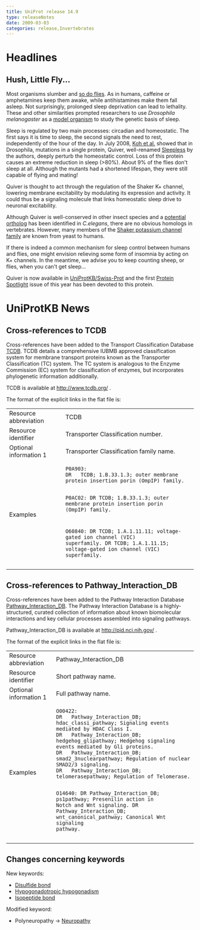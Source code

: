 ```yaml
---
title: UniProt release 14.9
type: releaseNotes
date: 2009-03-03
categories: release,Invertebrates
---
```


# Headlines

## Hush, Little Fly...

Most organisms slumber and [so do flies](http://view.ncbi.nlm.nih.gov/pubmed/10707978). As in humans, caffeine or amphetamines keep them awake, while antihistamines make them fall asleep. Not surprisingly, prolonged sleep deprivation can lead to lethality. These and other similarities prompted researchers to use *Drosophila melanogaster* as a [model organism](http://view.ncbi.nlm.nih.gov/pubmed/10727779) to study the genetic basis of sleep.

Sleep is regulated by two main processes: circadian and homeostatic. The first says it is time to sleep, the second signals the need to rest, independently of the hour of the day. In July 2008, [Koh et al.](http://view.ncbi.nlm.nih.gov/pubmed/18635795) showed that in Drosophila, mutations in a single protein, Quiver, well-renamed [Sleepless](http://www.uniprot.org/uniprot/B5A5T4) by the authors, deeply perturb the homeostatic control. Loss of this protein causes an extreme reduction in sleep (&gt;80%). About 9% of the flies don't sleep at all. Although the mutants had a shortened lifespan, they were still capable of flying and mating!

Quiver is thought to act through the regulation of the Shaker K+ channel, lowering membrane excitability by modulating its expression and activity. It could thus be a signaling molecule that links homeostatic sleep drive to neuronal excitability.

Although Quiver is well-conserved in other insect species and a [potential ortholog](http://www.uniprot.org/uniprot/Q565B0) has been identified in *C.elegans*, there are no obvious homologs in vertebrates. However, many members of the [Shaker potassium channel family](http://www.uniprot.org/uniprot/?query=annotation:(type:similarity+Shaker)) are known from yeast to humans.

If there is indeed a common mechanism for sleep control between humans and flies, one might envision relieving some form of insomnia by acting on K+ channels. In the meantime, we advise you to keep counting sheep, or flies, when you can't get sleep...

Quiver is now available in [UniProtKB/Swiss-Prot](http://www.uniprot.org/uniprot/B5A5T4) and the first [Protein Spotlight](http://web.expasy.org/spotlight/back_issues/101/) issue of this year has been devoted to this protein.

# UniProtKB News

## Cross-references to TCDB

Cross-references have been added to the Transport Classification Database [TCDB](http://www.tcdb.org/). TCDB details a comprehensive IUBMB approved classification system for membrane transport proteins known as the Transporter Classification (TC) system. The TC system is analogous to the Enzyme Commission (EC) system for classification of enzymes, but incorporates phylogenetic information additionally.

TCDB is available at <http://www.tcdb.org/> .

The format of the explicit links in the flat file is:

<table><colgroup><col style="width: 30%" /><col style="width: 70%" /></colgroup><tbody><tr class="odd"><td>Resource abbreviation</td><td>TCDB</td></tr><tr class="even"><td>Resource identifier</td><td>Transporter Classification number.</td></tr><tr class="odd"><td>Optional information 1</td><td>Transporter Classification family name.</td></tr><tr class="even"><td>Examples</td><td><pre><code>P0A903:
DR   TCDB; 1.B.33.1.3; outer membrane protein insertion porin (OmpIP) family.

P0AC02:
DR   TCDB; 1.B.33.1.3; outer membrane protein insertion porin (OmpIP) family.

O60840:
DR   TCDB; 1.A.1.11.11; voltage-gated ion channel (VIC) superfamily.
DR   TCDB; 1.A.1.11.15; voltage-gated ion channel (VIC) superfamily.</code></pre></td></tr></tbody></table>

## Cross-references to Pathway\_Interaction\_DB

Cross-references have been added to the Pathway Interaction Database [Pathway\_Interaction\_DB](http://pid.nci.nih.gov/). The Pathway Interaction Database is a highly-structured, curated collection of information about known biomolecular interactions and key cellular processes assembled into signaling pathways.

Pathway\_Interaction\_DB is available at <http://pid.nci.nih.gov/> .

The format of the explicit links in the flat file is:

<table><colgroup><col style="width: 25%" /><col style="width: 75%" /></colgroup><tbody><tr class="odd"><td>Resource abbreviation</td><td>Pathway_Interaction_DB</td></tr><tr class="even"><td>Resource identifier</td><td>Short pathway name.</td></tr><tr class="odd"><td>Optional information 1</td><td>Full pathway name.</td></tr><tr class="even"><td>Examples</td><td><pre><code>O00422:
DR   Pathway_Interaction_DB; hdac_classi_pathway; Signaling events mediated by HDAC Class I.
DR   Pathway_Interaction_DB; hedgehog_glipathway; Hedgehog signaling events mediated by Gli proteins.
DR   Pathway_Interaction_DB; smad2_3nuclearpathway; Regulation of nuclear SMAD2/3 signaling.
DR   Pathway_Interaction_DB; telomerasepathway; Regulation of Telomerase.

O14640:
DR   Pathway_Interaction_DB; ps1pathway; Presenilin action in Notch and Wnt signaling.
DR   Pathway_Interaction_DB; wnt_canonical_pathway; Canonical Wnt signaling pathway.</code></pre></td></tr></tbody></table>

## Changes concerning keywords

New keywords:

-   [Disulfide bond](http://www.uniprot.org/keywords/KW-1015)
-   [Hypogonadotropic hypogonadism](http://www.uniprot.org/keywords/KW-1016)
-   [Isopeptide bond](http://www.uniprot.org/keywords/KW-1017)

Modified keyword:

-   Polyneuropathy -&gt; [Neuropathy](http://www.uniprot.org/keywords/KW-0622)
